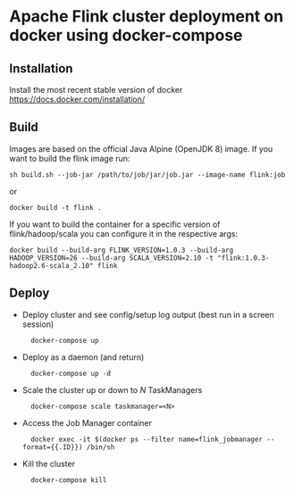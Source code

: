# Apache Flink cluster deployment on docker using docker-compose

## Installation

Install the most recent stable version of docker
https://docs.docker.com/installation/

## Build

Images are based on the official Java Alpine (OpenJDK 8) image. If you want to
build the flink image run:

    sh build.sh --job-jar /path/to/job/jar/job.jar --image-name flink:job

or

    docker build -t flink .

If you want to build the container for a specific version of flink/hadoop/scala
you can configure it in the respective args:

    docker build --build-arg FLINK_VERSION=1.0.3 --build-arg HADOOP_VERSION=26 --build-arg SCALA_VERSION=2.10 -t "flink:1.0.3-hadoop2.6-scala_2.10" flink

## Deploy

- Deploy cluster and see config/setup log output (best run in a screen session)

        docker-compose up

- Deploy as a daemon (and return)

        docker-compose up -d

- Scale the cluster up or down to *N* TaskManagers

        docker-compose scale taskmanager=<N>

- Access the Job Manager container

        docker exec -it $(docker ps --filter name=flink_jobmanager --format={{.ID}}) /bin/sh

- Kill the cluster

        docker-compose kill

